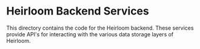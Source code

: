# Heirloom Backend Services
This directory contains the code for the Heirloom backend. These services provide API's for interacting with the various data storage layers of Heirloom.